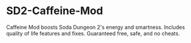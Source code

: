 # SD2-Caffeine-Mod
Caffeine Mod boosts Soda Dungeon 2's energy and smartness. Includes quality of life features and fixes. Guaranteed free, safe, and no cheats.
